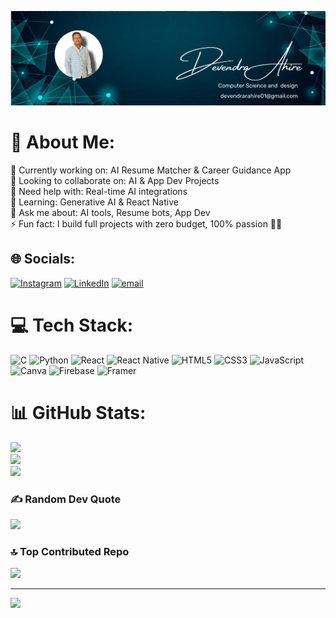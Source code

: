![logo](https://github.com/Dahire100/Dahire100/blob/main/LinkedIn%20Banner.png)
# 💫 About Me:
🔭 Currently working on: AI Resume Matcher & Career Guidance App<br>👯 Looking to collaborate on: AI & App Dev Projects<br>🤝 Need help with: Real-time AI integrations<br>🌱 Learning: Generative AI & React Native<br>💬 Ask me about: AI tools, Resume bots, App Dev<br>⚡ Fun fact: I build full projects with zero budget, 100% passion 💪✨<br>


## 🌐 Socials:
[![Instagram](https://img.shields.io/badge/Instagram-%23E4405F.svg?logo=Instagram&logoColor=white)](https://instagram.com/devendra.ahire.20) [![LinkedIn](https://img.shields.io/badge/LinkedIn-%230077B5.svg?logo=linkedin&logoColor=white)](https://linkedin.com/in/https://www.linkedin.com/in/devendra-ahire-b4311a258?utm_source=share&utm_campaign=share_via&utm_content=profile&utm_medium=android_app) [![email](https://img.shields.io/badge/Email-D14836?logo=gmail&logoColor=white)](mailto:devendrarahire01@gmail.com) 

# 💻 Tech Stack:
![C](https://img.shields.io/badge/c-%2300599C.svg?style=for-the-badge&logo=c&logoColor=white) ![Python](https://img.shields.io/badge/python-3670A0?style=for-the-badge&logo=python&logoColor=ffdd54) ![React](https://img.shields.io/badge/react-%2320232a.svg?style=for-the-badge&logo=react&logoColor=%2361DAFB) ![React Native](https://img.shields.io/badge/react_native-%2320232a.svg?style=for-the-badge&logo=react&logoColor=%2361DAFB) ![HTML5](https://img.shields.io/badge/html5-%23E34F26.svg?style=for-the-badge&logo=html5&logoColor=white) ![CSS3](https://img.shields.io/badge/css3-%231572B6.svg?style=for-the-badge&logo=css3&logoColor=white) ![JavaScript](https://img.shields.io/badge/javascript-%23323330.svg?style=for-the-badge&logo=javascript&logoColor=%23F7DF1E) ![Canva](https://img.shields.io/badge/Canva-%2300C4CC.svg?style=for-the-badge&logo=Canva&logoColor=white) ![Firebase](https://img.shields.io/badge/firebase-%23039BE5.svg?style=for-the-badge&logo=firebase) ![Framer](https://img.shields.io/badge/Framer-black?style=for-the-badge&logo=framer&logoColor=blue)
# 📊 GitHub Stats:
![](https://github-readme-stats.vercel.app/api?username=Dahire100&theme=dark&hide_border=false&include_all_commits=true&count_private=true)<br/>
![](https://nirzak-streak-stats.vercel.app/?user=Dahire100&theme=dark&hide_border=false)<br/>
![](https://github-readme-stats.vercel.app/api/top-langs/?username=Dahire100&theme=dark&hide_border=false&include_all_commits=true&count_private=true&layout=compact)

### ✍️ Random Dev Quote
![](https://quotes-github-readme.vercel.app/api?type=horizontal&theme=radical)

### 🔝 Top Contributed Repo
![](https://github-contributor-stats.vercel.app/api?username=Dahire100&limit=5&theme=dark&combine_all_yearly_contributions=true)

---
[![](https://visitcount.itsvg.in/api?id=Dahire100&icon=0&color=0)](https://visitcount.itsvg.in)

<!-- Proudly created with GPRM ( https://gprm.itsvg.in ) -->
